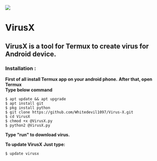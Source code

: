![](https://github.com/Whitedevil1097/VirusX/IMG_20200128_154104.jpg)
# VirusX
## VirusX is a tool for Termux to create virus for Android device.
### Installation :
**First of all install Termux app on your android phone.**
**After that, open Termux** <br>
**Type below command** <br>
```
$ apt update && apt upgrade
$ apt install git
$ pkg install python
$ git clone https://github.com/Whitedevil1097/Virus-X.git
$ cd VirusX
$ chmod +x @VirusX.py
$ python2 @VirusX.py
```
**Type "run" to download virus.**

**To update VirusX**
**Just type:**
```
$ update virusx
```
